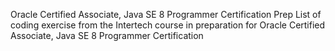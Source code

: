 Oracle Certified Associate, Java SE 8 Programmer Certification Prep
List of coding exercise from the Intertech course in preparation for Oracle Certified Associate, Java SE 8 Programmer Certification 
